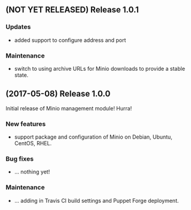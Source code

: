 ## (NOT YET RELEASED) Release 1.0.1

### Updates

*   added support to configure address and port

### Maintenance

*   switch to using archive URLs for Minio downloads to provide a stable state.

## (2017-05-08) Release 1.0.0

Initial release of Minio management module! Hurra!

### New features

*   support package and configuration of Minio on Debian, Ubuntu, CentOS,
    RHEL.

### Bug fixes

*   ... nothing yet!

### Maintenance

*   ... adding in Travis CI build settings and Puppet Forge deployment.

